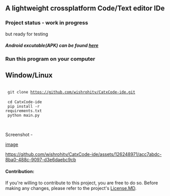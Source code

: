 ## A lightweight crossplatform Code/Text editor IDe

### Project status - work in progress
but ready for testing

<h5>Android excutable(APK) can be found <a href="https://github.com/wishrohitv/CatxCode-ide/actions">here</a> <h5>

<h3>Run this program on your computer</h3>

<h2>Window/Linux</h2>

<br><code>
git clone https://github.com/wishrohitv/CatxCode-ide.git
</code><br>
<code>
cd CatxCode-ide
</code><br>
<code>
pip install -r requirements.txt
</code><br>
<code>
python main.py
</code>

<br>

Screenshot -

[image](https://github.com/wishrohitv/CatxCode-ide/assets/126248971/8a58d3f0-003d-4501-ab25-f1ba784199a5)


https://github.com/wishrohitv/CatxCode-ide/assets/126248971/acc7abdc-8ba0-488c-9097-d3e6daebc9cb



<p><h4>Contribution:</h4> If you're willing to contribute to this project, you are free to do so. Before making any changes, please refer to the project's <a href="https://github.com/wishrohitv/CatxCode-ide/blob/main/LICENSE.md">License.MD</a>. </p>
